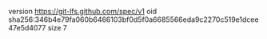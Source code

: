 version https://git-lfs.github.com/spec/v1
oid sha256:346b4e79fa060b6466103bf0d5f0a6685566eda9c2270c519e1dcee47e5d4077
size 7
